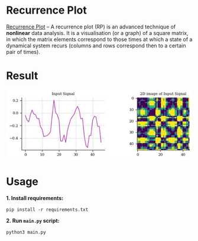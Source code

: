 # Recurrence Plot
[Recurrence Plot](https://en.wikipedia.org/wiki/Recurrence_plot) – A recurrence plot (RP) is an advanced technique of **nonlinear** data analysis. It is a visualisation (or a graph) of a square matrix, in which the matrix elements correspond to those times at which a state of a dynamical system recurs (columns and rows correspond then to a certain pair of times).

# Result
![](results/1D_to_2D.jpg)

# Usage
**1. Install requirements:**

    pip install -r requirements.txt

**2. Run `main.py` script:**

    python3 main.py
